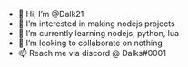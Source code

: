 - 👋 Hi, I’m @Dalk21
- 👀 I’m interested in making nodejs projects
- 🌱 I’m currently learning nodejs, python, lua
- 💞️ I’m looking to collaborate on nothing
- 📫 Reach me via discord @ Dalks#0001

<!---
Dalk21/Dalk21 is a ✨ special ✨ repository because its `README.md` (this file) appears on your GitHub profile.
You can click the Preview link to take a look at your changes.
--->
